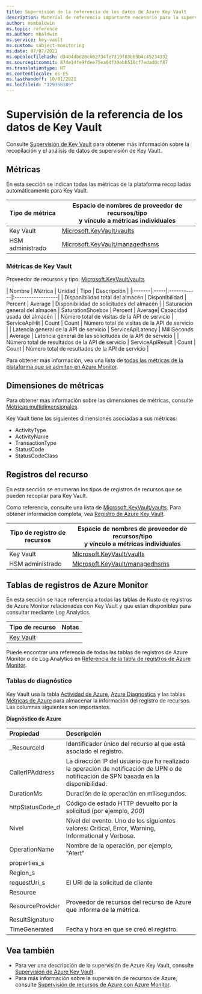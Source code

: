 ```yaml
---
title: Supervisión de la referencia de los datos de Azure Key Vault
description: Material de referencia importante necesario para la supervisión de Key Vault
author: msmbaldwin
ms.topic: reference
ms.author: mbaldwin
ms.service: key-vault
ms.custom: subject-monitoring
ms.date: 07/07/2021
ms.openlocfilehash: d3404dbd28c662734fe7319f83b69b4c45234332
ms.sourcegitcommit: 87de14fe9fdee75ea64f30ebb516cf7edad0cf87
ms.translationtype: HT
ms.contentlocale: es-ES
ms.lasthandoff: 10/01/2021
ms.locfileid: "129356189"
---
```

# <a name="monitoring-key-vault-data-reference"></a>Supervisión de la referencia de los datos de Key Vault

Consulte [Supervisión de Key Vault](monitor-key-vault.md) para obtener más información sobre la recopilación y el análisis de datos de supervisión de Key Vault.

## <a name="metrics"></a>Métricas


En esta sección se indican todas las métricas de la plataforma recopiladas automáticamente para Key Vault.  

|Tipo de métrica | Espacio de nombres de proveedor de recursos/tipo<br/> y vínculo a métricas individuales |
|-------|-----|
| Key Vault | [Microsoft.KeyVault/vaults](/azure/azure-monitor/essentials/metrics-supported#microsoftkeyvaultvaults) |
| HSM administrado | [Microsoft.KeyVault/managedhsms](/azure/azure-monitor/essentials/resource-logs-categories#microsoftkeyvaultmanagedhsms) 

### <a name="key-vault-metrics"></a>Métricas de Key Vault

Proveedor de recursos y tipo: [Microsoft.KeyVault/vaults](/azure/azure-monitor/essentials/metrics-supported#microsoftkeyvaultvaults)

| Nombre | Métrica | Unidad | Tipo | Descripción |
|:-------|:-----|:------------|:------------------|
| Disponibilidad total del almacén | Disponibilidad      | Percent    | Average | Disponibilidad de solicitudes del almacén            | 
| Saturación general del almacén | SaturationShoebox | Percent | Average| Capacidad usada del almacén | 
| Número total de visitas de la API de servicio | ServiceApiHit | Count | Count | Número total de visitas de la API de servicio |
| Latencia general de la API de servicio | ServiceApiLatency | MilliSeconds | Average | Latencia general de las solicitudes de la API de servicio |
| Número total de resultados de la API de servicio | ServiceApiResult | Count | Count | Número total de resultados de la API de servicio |

Para obtener más información, vea una lista de [todas las métricas de la plataforma que se admiten en Azure Monitor](/azure/azure-monitor/essentials/metrics-supported).

## <a name="metric-dimensions"></a>Dimensiones de métricas

Para obtener más información sobre las dimensiones de métricas, consulte [Métricas multidimensionales](/azure/azure-monitor/essentials/data-platform-metrics#multi-dimensional-metrics).

Key Vault tiene las siguientes dimensiones asociadas a sus métricas:

- ActivityType
- ActivityName
- TransactionType
- StatusCode
- StatusCodeClass

## <a name="resource-logs"></a>Registros del recurso

En esta sección se enumeran los tipos de registros de recursos que se pueden recopilar para Key Vault.

Como referencia, consulte una lista de [Microsoft.KeyVault/vaults](/azure/azure-monitor/essentials/resource-logs-categories#microsoftkeyvaultvaults).  Para obtener información completa, vea [Registro de Azure Key Vault](logging.md).

|Tipo de registro de recursos | Espacio de nombres de proveedor de recursos/tipo<br/> y vínculo a métricas individuales |
|-------|-----|
| Key Vault | [Microsoft.KeyVault/vaults](/azure/azure-monitor/essentials/resource-logs-categories#microsoftkeyvaultmanagedhsms) |
| HSM administrado | [Microsoft.KeyVault/managedhsms](/azure/azure-monitor/essentials/resource-logs-categories#microsoftkeyvaultvaults) 

## <a name="azure-monitor-logs-tables"></a>Tablas de registros de Azure Monitor

En esta sección se hace referencia a todas las tablas de Kusto de registros de Azure Monitor relacionadas con Key Vault y que están disponibles para consultar mediante Log Analytics. 

|Tipo de recurso | Notas |
|-------|-----|
| [Key Vault](/azure/azure-monitor/reference/tables/tables-resourcetype#key-vaults) | |

Puede encontrar una referencia de todas las tablas de registros de Azure Monitor o de Log Analytics en [Referencia de la tabla de registros de Azure Monitor](/azure/azure-monitor/reference/tables/tables-resourcetype).

### <a name="diagnostics-tables"></a>Tablas de diagnóstico

Key Vault usa la tabla [Actividad de Azure](/azure/azure-monitor/reference/tables/azureactivity), [Azure Diagnostics](/azure/azure-monitor/reference/tables/azurediagnostics) y las tablas [Métricas de Azure](/azure/azure-monitor/reference/tables/azuremetrics) para almacenar la información del registro de recursos. Las columnas siguientes son importantes.

**Diagnóstico de Azure**

| Propiedad | Descripción |
|:--- |:---|
| _ResourceId | Identificador único del recurso al que está asociado el registro. |
| CallerIPAddress | La dirección IP del usuario que ha realizado la operación de notificación de UPN o de notificación de SPN basada en la disponibilidad. |
| DurationMs | Duración de la operación en milisegundos. |
| httpStatusCode_d | Código de estado HTTP devuelto por la solicitud (por ejemplo, *200*) |
| Nivel | Nivel del evento. Uno de los siguientes valores: Critical, Error, Warning, Informational y Verbose. |
| OperationName | Nombre de la operación, por ejemplo, "Alert" |
| properties_s |  |
| Region_s | |
| requestUri_s | El URI de la solicitud de cliente |
| Resource | |
| ResourceProvider | Proveedor de recursos del recurso de Azure que informa de la métrica. |
| ResultSignature | |
| TimeGenerated | Fecha y hora en que se creó el registro. |

## <a name="see-also"></a>Vea también

- Para ver una descripción de la supervisión de Azure Key Vault, consulte [Supervisión de Azure Key Vault](monitor-key-vault.md).
- Para más información sobre la supervisión de recursos de Azure, consulte [Supervisión de recursos de Azure con Azure Monitor](/azure/azure-monitor/essentials/monitor-azure-resource).
